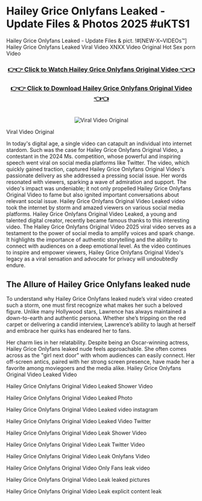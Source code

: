 # Hailey Grice Onlyfans Leaked - Update Files & Photos 2025 #uKTS1

Hailey Grice Onlyfans Leaked - Update Files & pict. !#[NEW-X~VIDEOs™] Hailey Grice Onlyfans Leaked Viral Video XNXX Video Original Hot Sex porn Video
<br>
<div align="center">
<h3><a href="https://links2leaks.com?utm_source=haileygrice&utm_medium=gitlong" rel="nofollow">👉👉 Click to Watch Hailey Grice Onlyfans Original Video 👈👈</a></h3>
<h3><a href="https://links2leaks.com?utm_source=haileygrice&utm_medium=gitlong" rel="nofollow">👉👉 Click to Download Hailey Grice Onlyfans Original Video 👈👈</a></h3>
<br>
<a href="https://links2leaks.com?utm_source=haileygrice&utm_medium=gitlong" rel="nofollow"><img src="https://i.ibb.co/Gkj2r4b/banner.png" alt="Viral Video Original" style="max-width: 100%; display: inline-block;" data-target="animated-image.originalImage"></a>
</div>

Viral Video Original

In today's digital age, a single video can catapult an individual into internet stardom. Such was the case for Hailey Grice Onlyfans Original Video, a contestant in the 2024 Ms. competition, whose powerful and inspiring speech went viral on social media platforms like Twitter.
The video, which quickly gained traction, captured Hailey Grice Onlyfans Original Video's passionate delivery as she addressed a pressing social issue. Her words resonated with viewers, sparking a wave of admiration and support. The video's impact was undeniable; it not only propelled Hailey Grice Onlyfans Original Video to fame but also ignited important conversations about relevant social issue.
Hailey Grice Onlyfans Original Video Leaked video took the internet by storm and amazed viewers on various social media platforms. Hailey Grice Onlyfans Original Video Leaked, a young and talented digital creator, recently became famous thanks to this interesting video.
The Hailey Grice Onlyfans Original Video 2025 viral video serves as a testament to the power of social media to amplify voices and spark change. It highlights the importance of authentic storytelling and the ability to connect with audiences on a deep emotional level. As the video continues to inspire and empower viewers, Hailey Grice Onlyfans Original Video's legacy as a viral sensation and advocate for privacy will undoubtedly endure.

<h2>The Allure of Hailey Grice Onlyfans leaked nude</h2>


To understand why Hailey Grice Onlyfans leaked nude’s viral video created such a storm, one must first recognize what makes her such a beloved figure. Unlike many Hollywood stars, Lawrence has always maintained a down-to-earth and authentic persona. Whether she’s tripping on the red carpet or delivering a candid interview, Lawrence’s ability to laugh at herself and embrace her quirks has endeared her to fans.

Her charm lies in her relatability. Despite being an Oscar-winning actress, Hailey Grice Onlyfans leaked nude feels approachable. She often comes across as the "girl next door" with whom audiences can easily connect. Her off-screen antics, paired with her strong screen presence, have made her a favorite among moviegoers and the media alike.
Hailey Grice Onlyfans Original Video Leaked Video

Hailey Grice Onlyfans Original Video Leaked Shower Video

Hailey Grice Onlyfans Original Video Leaked Photo

Hailey Grice Onlyfans Original Video Leaked video instagram

Hailey Grice Onlyfans Original Video Leaked Video Twitter

Hailey Grice Onlyfans Original Video Leak Shower Video

Hailey Grice Onlyfans Original Video Leak Twitter Video

Hailey Grice Onlyfans Original Video Leak Onlyfans Video

Hailey Grice Onlyfans Original Video Only Fans leak video

Hailey Grice Onlyfans Original Video Leak leaked pictures

Hailey Grice Onlyfans Original Video Leak explicit content leak